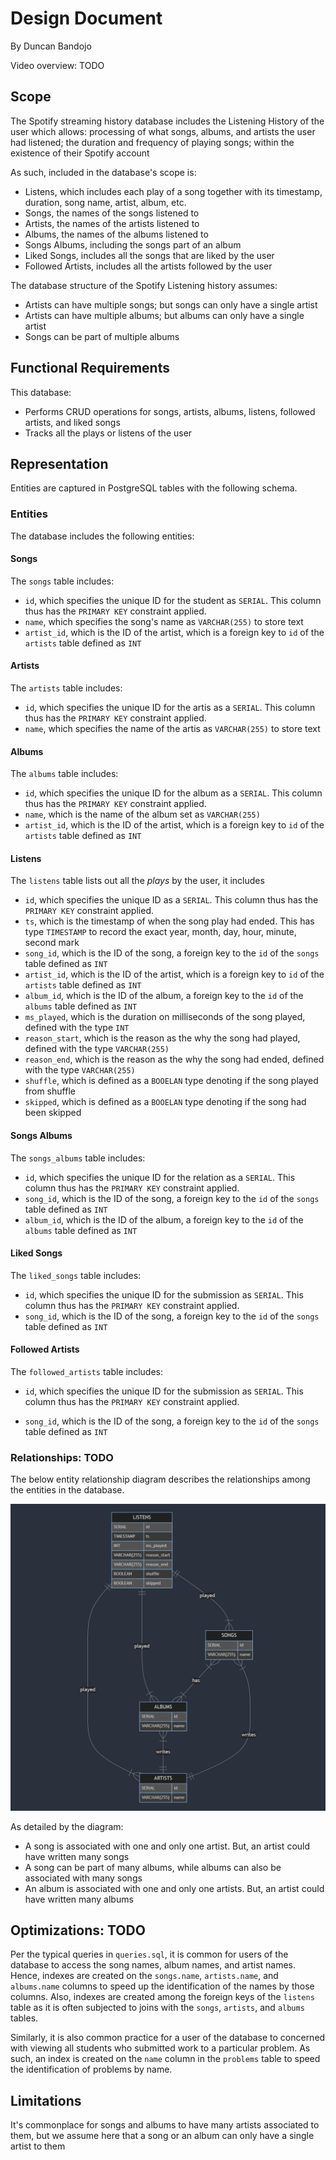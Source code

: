 # Design Document

By Duncan Bandojo

Video overview: TODO

## Scope

The Spotify streaming history database includes the Listening History of the user which allows: processing of what songs, albums, and artists the user had listened; the duration and frequency of playing songs; within the existence of their Spotify account

As such, included in the database's scope is:

* Listens, which includes each play of a song together with its timestamp, duration, song name, artist, album, etc.
* Songs, the names of the songs listened to
* Artists, the names of the artists listened to
* Albums, the names of the albums listened to
* Songs Albums, including the songs part of an album
* Liked Songs, includes all the songs that are liked by the user
* Followed Artists, includes all the artists followed by the user

The database structure of the Spotify Listening history assumes:
* Artists can have multiple songs; but songs can only have a single artist
* Artists can have multiple albums; but albums can only have a single artist
* Songs can be part of multiple albums


## Functional Requirements

This database:

* Performs CRUD operations for songs, artists, albums, listens, followed artists, and liked songs
* Tracks all the plays or listens of the user


## Representation

Entities are captured in PostgreSQL tables with the following schema.

### Entities

The database includes the following entities:

#### Songs

The `songs` table includes:

* `id`, which specifies the unique ID for the student as `SERIAL`. This column thus has the `PRIMARY KEY` constraint applied.
* `name`, which specifies the song's name as `VARCHAR(255)` to store text
* `artist_id`, which is the ID of the artist, which is a foreign key to `id` of the `artists` table defined as `INT`

#### Artists

The `artists` table includes:

* `id`, which specifies the unique ID for the artis as a `SERIAL`. This column thus has the `PRIMARY KEY` constraint applied.
* `name`, which specifies the name of the artis as `VARCHAR(255)` to store text


#### Albums

The `albums` table includes:

* `id`, which specifies the unique ID for the album as a `SERIAL`. This column thus has the `PRIMARY KEY` constraint applied.
* `name`, which is the name of the album set as `VARCHAR(255)`
* `artist_id`, which is the ID of the artist, which is a foreign key to `id` of the `artists` table defined as `INT`


#### Listens

The `listens` table lists out all the *plays* by the user, it includes

* `id`, which specifies the unique ID as a `SERIAL`. This column thus has the `PRIMARY KEY` constraint applied.
* `ts`, which is the timestamp of when the song play had ended. This has type `TIMESTAMP` to record the exact year, month, day, hour, minute, second mark
* `song_id`, which is the ID of the song, a foreign key to the `id` of the `songs` table defined as `INT`
* `artist_id`, which is the ID of the artist, which is a foreign key to `id` of the `artists` table defined as `INT`
* `album_id`, which is the ID of the album, a foreign key to the `id` of the `albums` table defined as `INT`
* `ms_played`, which is the duration on milliseconds of the song played, defined with the type `INT`
* `reason_start`, which is the reason as the why the song had played, defined with the type `VARCHAR(255)`
* `reason_end`, which is the reason as the why the song had ended, defined with the type `VARCHAR(255)`
* `shuffle`, which is defined as a `BOOELAN` type denoting if the song played from shuffle
* `skipped`, which is defined as a `BOOELAN` type denoting if the song had been skipped


#### Songs Albums

The `songs_albums` table includes:

* `id`, which specifies the unique ID for the relation as a `SERIAL`. This column thus has the `PRIMARY KEY` constraint applied.
* `song_id`, which is the ID of the song, a foreign key to the `id` of the `songs` table defined as `INT`
* `album_id`, which is the ID of the album, a foreign key to the `id` of the `albums` table defined as `INT`


#### Liked Songs

The `liked_songs` table includes:

* `id`, which specifies the unique ID for the submission as `SERIAL`. This column thus has the `PRIMARY KEY` constraint applied.
* `song_id`, which is the ID of the song, a foreign key to the `id` of the `songs` table defined as `INT`


#### Followed Artists

The `followed_artists` table includes:

* `id`, which specifies the unique ID for the submission as `SERIAL`. This column thus has the `PRIMARY KEY` constraint applied.

* `song_id`, which is the ID of the song, a foreign key to the `id` of the `songs` table defined as `INT`


### Relationships: TODO

The below entity relationship diagram describes the relationships among the entities in the database.

![ER Diagram](mermaid-diagram.png)

As detailed by the diagram:

* A song is associated with one and only one artist. But, an artist could have written many songs
* A song can be part of many albums, while albums can also be associated with many songs
* An album is associated with one and only one artists. But, an artist could have written many albums

## Optimizations: TODO

Per the typical queries in `queries.sql`, it is common for users of the database to access the song names, album names, and artist names. Hence, indexes are created on the `songs.name`, `artists.name`, and `albums.name` columns to speed up the identification of the names by those columns. Also, indexes are created among the foreign keys of the `listens` table as it is often subjected to joins with the `songs`, `artists`, and `albums` tables. 

Similarly, it is also common practice for a user of the database to concerned with viewing all students who submitted work to a particular problem. As such, an index is created on the `name` column in the `problems` table to speed the identification of problems by name.

## Limitations

It's commonplace for songs and albums to have many artists associated to them, but we assume here that a song or an album can only have a single artist to them